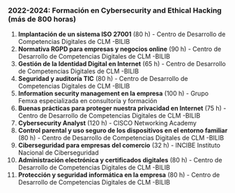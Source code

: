### 2022-2024: Formación en Cybersecurity and Ethical Hacking (más de 800 horas)

1. **Implantación de un sistema ISO 27001** (80 h) - Centro de Desarrollo de Competencias Digitales de CLM -BILIB
2. **Normativa RGPD para empresas y negocios online** (90 h) - Centro de Desarrollo de Competencias Digitales de CLM -BILIB
3. **Gestión de la Identidad Digital en Internet** (65 h) - Centro de Desarrollo de Competencias Digitales de CLM -BILIB
4. **Seguridad y auditoría TIC** (80 h) - Centro de Desarrollo de Competencias Digitales de CLM -BILIB
5. **Information security management en la empresa** (100 h) - Grupo Femxa especializada en consultoría y formación
6. **Buenas prácticas para proteger nuestra privacidad en Internet** (75 h) - Centro de Desarrollo de Competencias Digitales de CLM -BILIB
7. **Cybersecurity Analyst** (120 h) - CISCO Networking Academy
8. **Control parental y uso seguro de los dispositivos en el entorno familiar** (80 h) - Centro de Desarrollo de Competencias Digitales de CLM -BILIB
9. **Ciberseguridad para empresas del comercio** (32 h) - INCIBE Instituto Nacional de Ciberseguridad
10. **Administración electrónica y certificados digitales** (80 h) - Centro de Desarrollo de Competencias Digitales de CLM -BILIB
11. **Protección y seguridad informática en la empresa** (80 h) - Centro de Desarrollo de Competencias Digitales de CLM -BILIB
